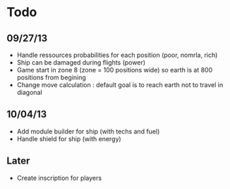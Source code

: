 # Todo
## 09/27/13
* Handle ressources probabilities for each position (poor, nomrla, rich)
* Ship can be damaged during flights (power)
* Game start in zone 8 (zone = 100 positions wide) so earth is at 800 positions from begining
* Change move calculation : default goal is to reach earth not to travel in diagonal


## 10/04/13
* Add module builder for ship (with techs and fuel)
* Handle shield for ship (with energy)

## Later
* Create inscription for players
